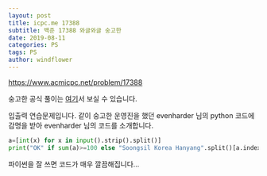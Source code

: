 ```yaml
---
layout: post
title: icpc.me 17388
subtitle: 백준 17388 와글와글 숭고한
date: 2019-08-11
categories: PS
tags: PS
author: windflower
---
```


<https://www.acmicpc.net/problem/17388>

숭고한 공식 풀이는 [여기](https://drive.google.com/file/d/1XwcQgX81fR_2ULyzXoY1DZ1Y9EsXyu-_/view)서 보실 수 있습니다.

입출력 연습문제입니다. 같이 숭고한 운영진을 했던 evenharder 님의 python 코드에 감명을 받아 evenharder 님의 코드를 소개합니다.

```python
a=[int(x) for x in input().strip().split()]
print("OK" if sum(a)>=100 else "Soongsil Korea Hanyang".split()[a.index(min(a))])
```

파이썬을 잘 쓰면 코드가 매우 깔끔해집니다...
